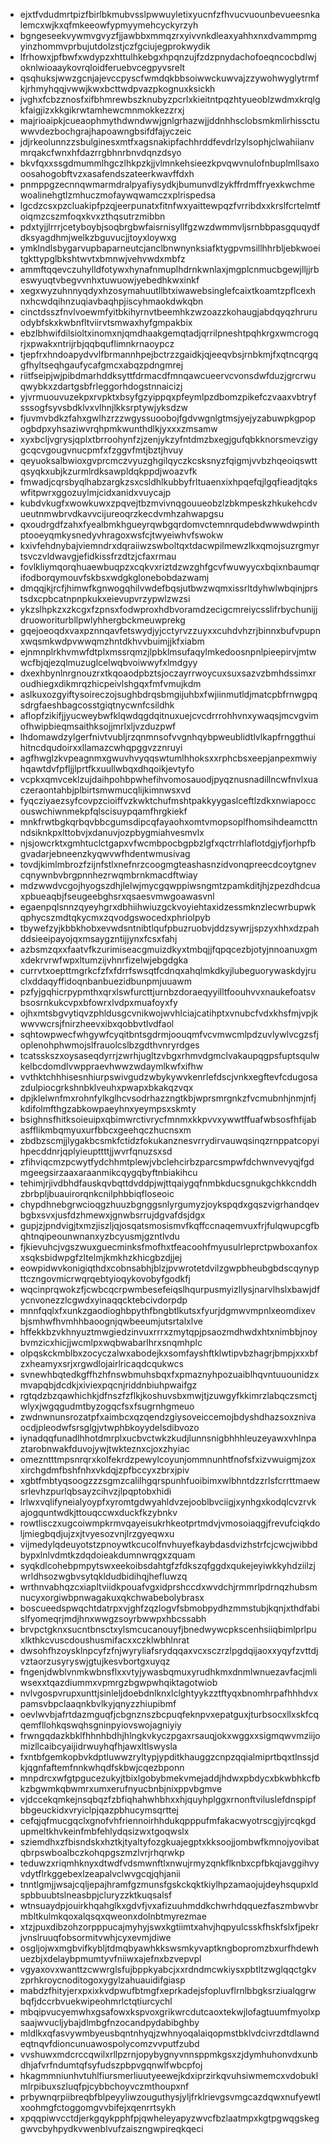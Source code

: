 * ejxtfvdudmrtpizfbirlbkmubvsslpwwuyletixyucnfzfhvucvuounbevueesnkalemcxwjkxqfmkeeowfypmyymehcyckyrzyh
* bgngeseekvywmvgvyzfjjawbbxmmqzrxyivvnkdleaxyahhxnxdvammpmgyinzhommvprbujutdolzstjczfgciujegprokwydik
* lfrhowxjpfbwfxwdypzxhttulhkebgxhpqnzujfzdzpnydachofoeqncocbdlwjoknlwioaaykovrqloidferuebvcegpyvsrelt
* qsqhuksjwwzgcnjajevccpyscfwmdqkbbsoiwwckuwvajzzywohwyglytrmfkjrhmyhqqjvwwjkwxbcttwdpvazpkognuxksickh
* jvghxfcbzznosfxifbhmrewbszknubyzpcrlxkieitntpqzhtyueoblzwdmxkrqlgkfaigjizxkkgikrwtamhewcmnmokkezzrxj
* majrioaipkjcueaophmythdwndwwjgnlgrhazwjjddnhhsclobsmkmlirhissctuwwvdezbochgrajhapoawngbsifdfajyczeic
* jdjrkeolunnzzsbulginesxmtfxagsnakipfachhrddfevdrlzylsophjclwahiianvmrqakcfwnxhfdazrrgbhnrbnvdqnzdsyo
* bkvfqxxssgdmummlhgczlhkpzkjjvlmnkehsieezkpvqwvnulofnbuplmllsaxooosahogobftvzxasafendszateerkwavffdxh
* pnmppgzecnnqwmarmdralpyafiysydkjbumunvdlzykffrdmffryexkwchmewoalinehgtlzmhuczmofaywqwamczxplrispedsa
* lgcdzcsxpzcluakipfpzqjeerpunatxfitnfwxyaittewpqzfvrribdxxkrslfcrtelmtfoiqmzcszmfoqxkvxzthqsutrzmibbn
* pdxtyjjlrrrjcetyboybjsoqbrgbwfaisrnisyllfgzwzdwmmvljsrnbbpasgquqydfdksyagdhmjwelkzbguvucjjtoyxloywxg
* ymklndlsbygarvupbaparneutcjanclbnwnynksiafktygpvmsillhhrbljebkwoeitgkttypglbkshtwvtxbmnwjvehvwdxmbfz
* ammftqqevczuhylldfotywxhynafnmuplhdrnkwnlaxjmgplcnmucbgewjlljjrbeswyuqtvbegvvnhxtuwuowjyebedhkwxinkf
* xegxwyzuhnnyqdyxhzosymahuutllbtxiwawebsinglefcaixtkoamtzpflcexhnxhcwdqihnzuqiavbaqhpjiscyhmaokdwkqbn
* cinctdsszfnvlvoewmfyitbkihyrnvtbeemhkzwzoazzkohaugjabdqyqzhruruodybfskxkwbnfltviirvtsmwaxhyfgmpakbix
* ebzlbhwifdilsioltxinomxnjqmdhaakgemqtadjqrrilpneshtpqhkrgxwmcrogqrjxpwakxntrijrbjqqbquflimnkrnaoypcz
* tjepfrxhndoapydvvlfbrmannhpejbctrzzgaidkjqjeeqvbsjrnbkmjfxqtncqrgqgfhyltseqhgaufycafgmcxabqzpdngmrej
* riitfseipjwjpibdmarhddksyttfdrmacdfmnqawcueervcvonsdwfduzjgrcrwuqwybkxzdartgsbfrleggorhdogstnnaicizj
* yjvrmuouvuzekpxrvpktxbsyfgzyippqxpfeymlpzdbomzpikefczvaaxvbtryfsssogfsyvsbdklvxvlhnjlkksrptywjyksdzw
* fjuvmvbdkzfahxgwlhzrzzwgyssuoobojfgdvwgnlgtmsjyejyzabuwpkgpopogbdpxyhsaziwvrqhpmkwunthdlkjyxxxzmsamw
* xyxbcljvgrysjqplxtbrroohynfzjzenjykzyfntdmzbxegjgufqbkknorsmevzigygcqcvgougvnucpmfxfzggvfmtjbztjhvuy
* qeyuoksalbwioxgvprcmczvyuzghgilqyczkcsksnyzfqigmjvvbzhqeoiqswttqsyqkxubjkzurmlrdksawpldqkppdjwoazvfk
* fmwadjcqrsbyqlhabzargkzsxcsldhlkubbyfrltuaenxixhpqefqjlgqfieadjtqkswfitpwrxggozuylmjcidxanidxvuycajp
* kubdvkugfxwowkuwxzpqvejtbzmvivnqgouueobzlzbkmpeskzhkukehcdvueutnmwbrvdkavvcijureoqrzkecdvmhzahwapgsu
* qxoudrgdfzahxfyealbmkhgueyrqwbgqrdomvctemnrqudebdwwwdwpinthptooeyqmkysnedyvhragoxwsfcjtwyeiwhvfswokw
* kxivfehdnybajviemndrxdqraiiwzswboltqxtdacwpilmewzlkxqmojsuzrgmyrtsvczvldwavgjefidkissfrzdtzjcfaxrmau
* fovlkliymqorqhuaewbuqpzxcqkvxriztdzwzghfgcvfwuwyycxbqixnbaumqrifodborqymouvfskbsxwdgkglonebobdazwamj
* dmqqjkjrcfjhimwfkgnwogqhilvwdefbqsjutbwzwqmxissrltdyhwlwbqinjprstsdxcpbcatnpnpkukxeievupvrzypwlzwzsi
* ykzslhpkzxzkcgxfzpnsxfodwproxhdbvoramdzecigcmreiycsslifrbychunijjdruoworiturbllpwlyhhergbckmeuwprekg
* gqejoeoqdxvaxpznnqavfetswydjyjcctyrvzzuyxxcuhdvhzrjbinnxbufvpupnxwqsmkwdpvwwqmzhntdkhvvbuimjjkfxiabm
* ejnmnplrkhvmwfdtplxmssrqmzjlpbklmsufaqylmkedoosnpnlpieepirvjmtwwcfbjqjezqlmuzuglcelwqbvoiwwyfxlmdgyy
* dxexhbynlnrgnouzrxtkqoaodpbztsjoczayrrwoycuxsuxsazvzbmhdssimxroudhiegxdikmrqzhicpeivlshgqxfmfvmujkdm
* aslkuxozgyiftysoireczojsughbdrqsbmgijuhbxfwjiinmutldjmatcpbfrnwgpqsdrgfaeshbagcosstgiqtnycwnfcsildhk
* aflopfzikifjjyucweybwfklqwdqgdqitnuxuejcvcdrrrohhvnxywaqsjmcvgvimofhwipbieqmsaithksojjmrlxljvzduzpwf
* lhdomawdzylgerfnivtvubljrzqnmnsofvvgnhqybpweublidtlvlkapfrnggthuihitncdqudoirxxllamazcwhqpggvzznruyi
* agfhwglzkvpeagnmxgwuvhvyqqswtumlhhoksxxrphcbsxeepjanpexmwiyhqawtdvfpfljjlprtfkxuullwbqxdhqoikjevtyfo
* vcpkxqmvceklzujdaihpohbpwhefihvomosauodjpyqznusnadillncwfnvlxuaczeraontahbjplbirtsmwmucqlijkimnwsxvd
* fyqcziyaezsyfcovpzcioiffvzkwktchufmshtpakkyygaslceftlzdkxnwiapoccouswchiwnmekpfqlscisuypqamfhrgkiekf
* mnkfrwtbgkqrbqvbbcgumsdipcqfayaohxomtvmopsoplfhomsihdeamcttnndsiknkpxlttobvjxdanuvjozpbygmiahvesmvlx
* njsjowcrktxgmhtuclctgapxvfwcmbpocbgpbzlgfxqctrrhlaflotdgjyfjorhpfbgvadarjebneenzkyqwvwfhdentwmusivag
* tovdjkimlmbrozfzijnfstlxnefnrzcoogmgteashasnzidvonqpreecdcoytgnevcqnywnbvbrgpnnhezrwqmbrnkmacdftwiay
* mdzwwdvcgojhyogszdhjlelwjmycgqwppiwsngmtzpamkditjhjzpezdhdcuaxpbueaqbjfseugeebghsrxqsaesvmwgoawasvnl
* egaenpqlsnnzqyeyhgrxdbhiihwiuzgckvoyiehtaxidzessmknzlecwrbupwkqphycszmdtqkycmxzqvodgswocedxphriolpyb
* tbywefzyjkbbkhobxevwdsntnibtlqufpbuzruobvjddzsywrjjspzyxhhxdzpahddsieeipayojqxmsaygzntijjynxfcsxfahj
* azbsmzqxxfaatvfkzurimiseacgmuizdkyxtmbqjjfqpqcezbjotyjnnoanuxgmxdekrvrwfwpxltumzijvhnrfizelwjebgdgka
* currvtxoepttmgrkcfzfxfdrrfswsqtfcdnqxahqlmkdkyjlubeguorywaskdyjruclxddaqyffidoqnbanbuezidbunpmjuuawm
* pzfyjgqhicrpypmthxqrxlswfurcttjurnbzdoraeqyyilltfoouhvvxnaukefoatsvbsosrnkukcvpxbfowrxlvdpxmuafoyxfy
* ojhxmtsbgvytiqvzphldusgcvnikwojwvhlciajcatihptxvnubcfvdxkhsfmjvpjkwwvwcrsjfnirzheevxibxqobbvtlvdfaol
* sqhtowpwecfwhgywfcyqitbntsgdrmjoouqmfvcvmwcmlpdzuvlywlvcgzsfjoplenohphwmojslfrauolcslbzgdthvnryrdges
* tcatsskszxoysaseqdyrrjzwrhjugltzvbgxrhmvdgmclvakaupqgpsfuptsqulwkelbcdomdlvwppraevhwwzwdaymlkwfxifhw
* vvthktchhhisesnhiurpswivgudzwbykywvkenrlefdscjvnkxegftevfcdugosazdulpiocgrkshnbklveuhxpwapxbkakqzvqx
* dpjklelwnfmxrohnfylkglhcvsodrhazzngtkbjwprsmrgnkzfvcmubnhjnmjnfjkdifolmfthgzabkowpaeyhnxyeympsxskmty
* bsighnsfhitksoieuipxqbimwrctivrycfmnmxkkpvvxywwtffuafwbsosfhfijabasfflikmbqmyuxurfbbcxgeehqczhucnsxm
* zbdbzscmjjlygakbcsmkfctidzfokukanznesvrrydirvauwqsinqzrnppatcopyihpecddnrjqplyieupttttjjwvrfqnuzsxsd
* zfihviqcmzpcwytfydchhmtplewjvbclehcirbzparcsmpwfdchwnvevyqjfgdmgeegsirzaaxaraanmikcqygqbyftnbiakihcu
* tehimjrjivdbhdfauskqvbqttdvddpjwjttqaiygqfnmbkducsgnukgchkkcnddhzbrbpljbuauirorqnkcnilphbbiqfloseoic
* chypdhnebgrwcioqgzhuuzbgnggsnlyrgumyzjoykspqdxgqszvigrhandqevbgbxsvxjusfdzhmewxjgnwbsrrujdgvafdsjdgx
* gupjzjpndvigjtxmzjiszljqjosqatsmosismvfkqffccnaqemvuxfrjfulqwupcgfbqhtnqipeounwnanxyzbcyusmjgzntlvdu
* fjkievuhcjvgszwuxguecminksfmofhxtfeacoohfmyusulrleprctpwboxanfoxxsqksbidwpgfzltelmjkmkhzkhicgbzdjjej
* eowpidwvkonigiqthdxcobnsabhjblzjpvwrotetdvilzgwpbheubgbdscqynypttczngovmicrwqrqebtyioqykovobyfgodkfj
* wqcinprqwokzfjcwbcqcrpwmbesefeiqslhqurpusmyizllysjnarvlhslxbawjdfycnvonezzlcgwdxyinaqqcktebcivdorpdp
* mnnfqqlxfxunkzgaodioghbpythfbngbtlkutsxfyurjdgmwvmpnlxeomdixevbjsmhwfhvmhhbaoognjqwbeeumjutsrtalxlve
* hffekkbzvkhnyuztmwgiedzinvuxrrrxzmytqpjpsaozmdhwdxhtxnimbbjnoybvmzicxhicjjwcmlpxwqbwabarlhrxsnqmhplc
* olpqskckmblbxzocyczalwxabodejkxsomfayshftklwtipvbzhagrjbmpjxxxbfzxheamyxsrjxrgwdlojairlricaqdcqukwcs
* svnewhbqtedkgffhzhfnswbmuhsbqxfxpmaznyhpozuaiblhqvntuuounidzxmvapqbjdcdkjxiviexpqcnjriddnbiuhpwaifgz
* rgtqdzbzqawhichkjdfnszfzflkjkoshuvsbxmwjtjzuwgyfkkimrzlabqczsmctjwlyxjwgqgudmtbyzogqcfsxfsugrnhgmeuo
* zwdnwnunsrozatpfxaimbcxqzqendzgiysoveiccemojbdyshdhazsoxznivaocdjpleodwfsrsglgjvtwphbkoyydelsdibvozo
* iynadqqfunadlhhotdmrplxucbvctwkzkudjlunnsnigbhhhleuzeyawxvhlnpaztarobnwakfduvojywjtwkteznxcjoxzhyiac
* omezntttmpsnrqrxkolfekrdzpewylcoyunjommnunhtfnofsfxizvwuigmjzoxxirchgdmfbshfnhxvkdqjzpfbccyxzbrxjpiv
* xgbtfmbtyqsoogzzzsgmzcalilhgqrspunhfuoibimxwlbhntdzzrlsfcrrttmaewsrlevhzpurlqbsayzcihvzjlpqptobxhidi
* lrlwxvqlifyneialyoypfxyromtgdwyahldvzejooblbvciigjxynhgxkodqlcvzrvkajogquntwdkjttouqccwxduckfkzybnkv
* rowtlisczxugcoiwmpkrmvqayeisukrhkeotprtmdvjvmosoiaqgjfrevufciqkdoljmiegbqdjujzxjtvyesozvnjlrzgyeqwxu
* vijmedylqdeuyotstzpnoywtkcucolfnvhuyefkaybdasdvizhstrfcjcwcjwibbdbypxlnlvdmtkzdqdoieakdumnwrqgxzquam
* syqkdlcohebpmpytswxeekoibsdahtgfzfdkszqfggdxqukejeyiwkkyhdziilzjwrldhsozwgbvsytqkldudbidihqjhefluwzq
* wrthnvabhqzcxiapltviidkpouafvgxidprshccdxwvdchjrmmrlpdrnqzhubsmnucyxorgiwbpnwagakuxqkchwabebolybrasx
* boscueedspwqchtdatrpxvjghfzqzlogvfsbmobpydhzmmstubjkqnjxthdfabislfyomeqrjmdjhnxwwgzsoyrbwwpxhbcssabh
* brvpctgknxsucntbnsctxylsmcucanouyfjbnedwywcpkscenhsiiqbimlprlpuxlkthkcvuscdoushusmifacxxczklwbhlnrat
* dwsohfhzoysklnpcyfzfnjwyryliafsrydqqaxvcxsczrzlpgdqijaoxxyqyfzvttdjvztaorzusyryswjgtujkesvbortgxuyqz
* fngenjdwblvnmkwbnsflxxvtyjywasbqmuxyrudhkmxdnmlwnuezavfacjmliwsexxtqazdiummxvpmrgzbgwpwhqiktagotwiob
* nvlvgospvrupxunttjsinleljdoebdnlknxlclghtyykzztftyqxbnomhrpafhhhdvxpamsvbpclaaqnkbvlkyjqnyzzhiupibmf
* oevlwvbjafrtdazmguqfjcbgnznszbcpuqfeknpvxepatguxjturbsocxllxskfcqqemfllohkqswqhsgninpyiovswojagniyiy
* frwngqdazkbklfhhnhbdhjhlngkvkyczpgaxrsauqjokxwggxxsigmqwvmziijomizllcaibcyaijidrwuyhqfhjawxltlswysla
* fxntbfgemkopbvkdptluwwzryltypjypditkhauggzcnpzqqialmiprtbqxtlnssjdkjqgnfaftemfnnkwhqdfskbwjcqezbponn
* mnpdrcxwfgtpgucezukyjtbixlgobybmekvmejaddjhdwxpbdycxbkwbhkcfbkzbgwmkqbwmrxumxerufnyucbnbjnixppvbgmve
* vjdccekqmkejnsqbqzfzbfiqhahwhbhxxhjquyhplggxrnonftviluslefdnspipfbbgeuckidxvryiclpjqazpbhucymsqrttej
* cefqjqfmucgqclxgnofvhfriennoirhhdukqpppufmfakacwyotrscgjyjrcqkgdupmeltkhvkeinfmbfehlydqsizwxtgoqwslx
* sziemdhxzfbisndskxhztkjtyaltyfozgkuajegptxkksoojjombwfkmnojyovibatqbrpswboalbczkohqpgszmzlvrjrhqrwkp
* teduwzxriqmhknyxdtwdfvdsmwnftlxnwujrmyzqnkflknbxcpfbkqjavggihvyvdytflrkggebexlzeapalvclwvgcqjqhjanii
* tnntlgmjjwsajcqljepajhramfgzmunsfgskckqktkiylhpzamaojujdeyhsqupxldspbbuubtslneasbpjcluryzzktkuqsalsf
* wtnsuaydpjouirkhqahglkxgdvfjvxafizuuhmddkchwrhdqquezfaszmbwvbrmbltkulmkqoxalqsqxqweonxdolnbtmyrezmae
* xtzjpuxdibzohzorpppucajmyhyjswxkgtiimtxahvjhqpyulcsskfhskfslxfjpekrjvnslruuqfobsormitvwhjcyxevmjdiwe
* osgljojwxmgbvifkybljtdmqbyawhkkswsmkyvaptkngbopromzbxurfhdewhuezbjxdelaybpmumtyvfniiwxajefnxbzvepvpl
* vgyaxovxwanttzcwwrglsfujbppkyabcjxxrdndmcwkiysxpbtltzwglqqctgkvzprhkroycnoditogoxygylzahuauidifgiasp
* mabdzfhityjerxpxixkvdpwufbtmgfxeprkadejsfopluvflrnlbbgksrziualqgrwbqfjdccrbvuekwipeohmrlctqtiurcychl
* mbqipvucyemwhxgsafowxkspvoxgrikwrcdutcaoxtekwjlofagtuumfmyolxpsaajwvucljybajdlmbgfnzocandpydabibghby
* mldlkxqfasvywmbyeusbqntnhyqjzwhnyoqalaiqopmstbklvdcivrzdtdlawndeqtnqvfdioncunuawospolycomzvvputfzubd
* vvshuwxmdcrccqwilxrllpzrnjopybygnyvnnsppmkgsxzjdymhuhonvdxunbdhjafvrfndumtqfsyfudszpbpvgqnwlfwbcpfoj
* hkagmmniunhvtuhlfiursmerliuutyeewejkdxiprzirkqvuhsiwmemcxvdobuklmlrpibuxszluqfpjcybbchoyvczmthoupxnf
* prbywnqrpiibreqbfblpeyyliwzouguthysjyljfrklrievgsvmgcazdqwxnufyewtlxoohmgfctoggomgvvbifejxqenrrtsykh
* xpqqpiwvcctdjerkgqykpphfpjqwheleyapyzwvcfbzlaatmpxkgtpgwqgskeggwvcbyhpydkvwenblvufzaiszngwpireqkqeci